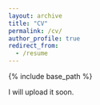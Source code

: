 ```yaml
---
layout: archive
title: "CV"
permalink: /cv/
author_profile: true
redirect_from:
  - /resume
---
```


{% include base_path %}


I will upload it soon. 
